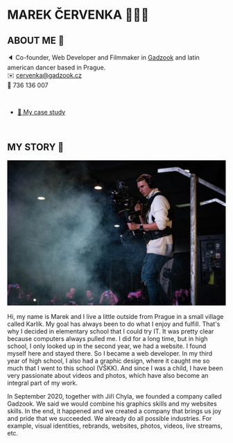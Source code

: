 

# MAREK ČERVENKA 🙋🏻‍♂️

## ABOUT ME 📌

🔈 Co-founder, Web Developer and Filmmaker in <a href="https://gadzook.cz">Gadzook</a> and latin american dancer based in Prague.<br>
✉️ cervenka@gadzook.cz<br>
📱 736 136 007<br> 

<br>

- [📝 My case study](case-study.md)

<br>

## MY STORY 📌

![Alt text description.](img/DSC02150.jpg)

Hi, my name is Marek and I live a little outside from Prague in a small village called Karlík. My goal has always been to do what I enjoy and fulfill. That's why I decided in elementary school that I could try IT. It was pretty clear because computers always pulled me. I did for a long time, but in high school, I only looked up in the second year, we had a website. I found myself here and stayed there. So I became a web developer. In my third year of high school, I also had a graphic design, where it caught me so much that I went to this school (VŠKK). And since I was a child, I have been very passionate about videos and photos, which have also become an integral part of my work.

In September 2020, together with Jiří Chyla, we founded a company called Gadzook. We said we would combine his graphics skills and my websites skills. In the end, it happened and we created a company that brings us joy and pride that we succeeded. We already do all possible industries. For example, visual identities, rebrands, websites, photos, videos, live streams, etc.
